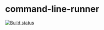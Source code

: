 # command-line-runner
[![Build status](https://img.shields.io/appveyor/ci/acraven/core.svg)](https://ci.appveyor.com/project/acraven/core)
